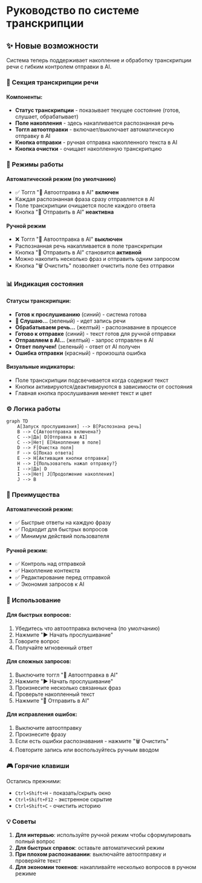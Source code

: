 # Руководство по системе транскрипции

## ✨ Новые возможности

Система теперь поддерживает накопление и обработку транскрипции речи с гибким контролем отправки в AI.

### 🎤 Секция транскрипции речи

#### Компоненты:

- **Статус транскрипции** - показывает текущее состояние (готов, слушает, обрабатывает)
- **Поле накопления** - здесь накапливается распознанная речь
- **Тоггл автоотправки** - включает/выключает автоматическую отправку в AI
- **Кнопка отправки** - ручная отправка накопленного текста в AI
- **Кнопка очистки** - очищает накопленную транскрипцию

### 🔄 Режимы работы

#### Автоматический режим (по умолчанию)

- ✅ Тоггл "🤖 Автоотправка в AI" **включен**
- Каждая распознанная фраза сразу отправляется в AI
- Поле транскрипции очищается после каждого ответа
- Кнопка "🚀 Отправить в AI" **неактивна**

#### Ручной режим

- ❌ Тоггл "🤖 Автоотправка в AI" **выключен**
- Распознанная речь накапливается в поле транскрипции
- Кнопка "🚀 Отправить в AI" становится **активной**
- Можно накопить несколько фраз и отправить одним запросом
- Кнопка "🗑️ Очистить" позволяет очистить поле без отправки

### 📊 Индикация состояния

#### Статусы транскрипции:

- **Готов к прослушиванию** (синий) - система готова
- **🎤 Слушаю...** (зеленый) - идет запись речи
- **Обрабатываем речь...** (желтый) - распознавание в процессе
- **Готово к отправке** (синий) - текст готов для ручной отправки
- **Отправляем в AI...** (желтый) - запрос отправлен в AI
- **Ответ получен!** (зеленый) - ответ от AI получен
- **Ошибка отправки** (красный) - произошла ошибка

#### Визуальные индикаторы:

- Поле транскрипции подсвечивается когда содержит текст
- Кнопки активируются/деактивируются в зависимости от состояния
- Главная кнопка прослушивания меняет текст и цвет

### ⚙️ Логика работы

```mermaid
graph TD
    A[Запуск прослушивания] --> B[Распознана речь]
    B --> C{Автоотправка включена?}
    C -->|Да| D[Отправка в AI]
    C -->|Нет| E[Накопление в поле]
    D --> F[Очистка поля]
    F --> G[Показ ответа]
    E --> H[Активация кнопки отправки]
    H --> I{Пользователь нажал отправку?}
    I -->|Да| D
    I -->|Нет| J[Продолжение накопления]
    J --> B
```

### 🎯 Преимущества

#### Автоматический режим:

- ✅ Быстрые ответы на каждую фразу
- ✅ Подходит для быстрых вопросов
- ✅ Минимум действий пользователя

#### Ручной режим:

- ✅ Контроль над отправкой
- ✅ Накопление контекста
- ✅ Редактирование перед отправкой
- ✅ Экономия запросов к AI

### 🔧 Использование

#### Для быстрых вопросов:

1. Убедитесь что автоотправка включена (по умолчанию)
2. Нажмите "▶️ Начать прослушивание"
3. Говорите вопрос
4. Получайте мгновенный ответ

#### Для сложных запросов:

1. Выключите тоггл "🤖 Автоотправка в AI"
2. Нажмите "▶️ Начать прослушивание"
3. Произнесите несколько связанных фраз
4. Проверьте накопленный текст
5. Нажмите "🚀 Отправить в AI"

#### Для исправления ошибок:

1. Выключите автоотправку
2. Произнесите фразу
3. Если есть ошибки распознавания - нажмите "🗑️ Очистить"
4. Повторите запись или воспользуйтесь ручным вводом

### 🎮 Горячие клавиши

Остались прежними:

- `Ctrl+Shift+H` - показать/скрыть окно
- `Ctrl+Shift+F12` - экстренное скрытие
- `Ctrl+Shift+C` - очистить историю

### 💡 Советы

1. **Для интервью**: используйте ручной режим чтобы сформулировать полный вопрос
2. **Для быстрых справок**: оставьте автоматический режим
3. **При плохом распознавании**: выключайте автоотправку и проверяйте текст
4. **Для экономии токенов**: накапливайте несколько вопросов в ручном режиме
